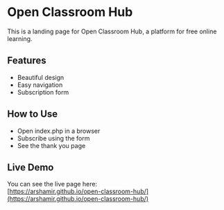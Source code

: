 # Open Classroom Hub  

This is a landing page for Open Classroom Hub, a platform for free online learning.  

## Features  
- Beautiful design  
- Easy navigation  
- Subscription form  

## How to Use  
- Open index.php in a browser  
- Subscribe using the form  
- See the thank you page  

## Live Demo  
You can see the live page here:  
[https://arshamir.github.io/open-classroom-hub/](https://arshamir.github.io/open-classroom-hub/)  
